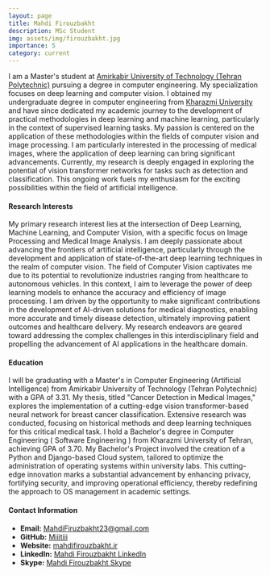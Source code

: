 ```yaml
---
layout: page
title: Mahdi Firouzbakht
description: MSc Student
img: assets/img/firouzbakht.jpg
importance: 5
category: current
---
```


I am a Master's student at [Amirkabir University of Technology (Tehran Polytechnic)](https://aut.ac.ir/en) pursuing a degree in computer engineering. My specialization focuses on deep learning and computer vision. I obtained my undergraduate degree in computer engineering from [Kharazmi University](http://www.khu.ac.ir/en/) and have since dedicated my academic journey to the development of practical methodologies in deep learning and machine learning, particularly in the context of supervised learning tasks.
My passion is centered on the application of these methodologies within the fields of computer vision and image processing. I am particularly interested in the processing of medical images, where the application of deep learning can bring significant advancements. Currently, my research is deeply engaged in exploring the potential of vision transformer networks for tasks such as detection and classification. This ongoing work fuels my enthusiasm for the exciting possibilities within the field of artificial intelligence.

#### Research Interests
My primary research interest lies at the intersection of Deep Learning, Machine Learning, and Computer Vision, with a specific focus on Image Processing and Medical Image Analysis. I am deeply passionate about advancing the frontiers of artificial intelligence, particularly through the development and application of state-of-the-art deep learning techniques in the realm of computer vision. The field of Computer Vision captivates me due to its potential to revolutionize industries ranging from healthcare to autonomous vehicles. In this context, I aim to leverage the power of deep learning models to enhance the accuracy and efficiency of image processing. I am driven by the opportunity to make significant contributions in the development of AI-driven solutions for medical diagnostics, enabling more accurate and timely disease detection, ultimately improving patient outcomes and healthcare delivery. My research endeavors are geared toward addressing the complex challenges in this interdisciplinary field and propelling the advancement of AI applications in the healthcare domain.

#### Education
I will be graduating with a Master's in Computer Engineering (Artificial Intelligence) from Amirkabir University of Technology (Tehran Polytechnic) with a GPA of 3.31. My thesis, titled "Cancer Detection in Medical Images," explores the implementation of a cutting-edge vision transformer-based neural network for breast cancer classification. Extensive research was conducted, focusing on historical methods and deep learning techniques for this critical medical task. I hold a Bachelor's degree in Computer Engineering ( Software Engineering ) from Kharazmi University of Tehran, achieving GPA of 3.70. My Bachelor's Project involved the creation of a Python and Django-based Cloud system, tailored to optimize the administration of operating systems within university labs. This cutting-edge innovation marks a substantial advancement by enhancing privacy, fortifying security, and improving operational efficiency, thereby redefining the approach to OS management in academic settings.

#### Contact Information

- **Email:** [MahdiFiruzbakht23@gmail.com](mailto:MahdiFiruzbakht23@gmail.com)
- **GitHub:** [Miiitiii](https://github.com/Miiitiii)
- **Website:** [mahdifirouzbakht.ir](https://mahdifirouzbakht.ir)
- **LinkedIn:** [Mahdi Firouzbakht LinkedIn](https://www.linkedin.com/in/mahdi-firouzbakht-a3b553162/)
- **Skype:** [Mahdi Firouzbakht Skype](https://join.skype.com/invite/sWo91HHhnied)
